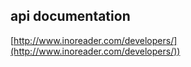## api documentation ##

[http://www.inoreader.com/developers/](http://www.inoreader.com/developers/))


